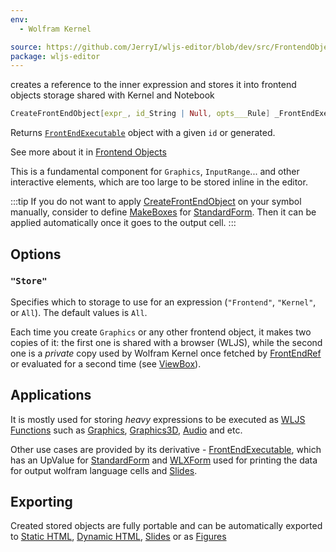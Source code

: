 ```yaml
---
env:
  - Wolfram Kernel

source: https://github.com/JerryI/wljs-editor/blob/dev/src/FrontendObject.wl
package: wljs-editor
---
```


creates a reference to the inner expression and stores it into frontend objects storage  shared with Kernel and Notebook

```mathematica
CreateFrontEndObject[expr_, id_String | Null, opts___Rule] _FrontEndExecutable
```

Returns [`FrontEndExecutable`](frontend/Reference/Frontend%20Objects/FrontEndExecutable.md) object with a given `id` or generated.

See more about it in [Frontend Objects](frontend/Advanced/Frontend%20interpretation/Frontend%20Objects.md)

This is a fundamental component  for `Graphics`, `InputRange`... and other interactive elements, which are too large to be stored inline in the editor.

:::tip
If you do not want to apply [CreateFrontEndObject](frontend/Reference/Frontend%20Objects/CreateFrontEndObject.md) on your symbol manually, consider to define [MakeBoxes](frontend/Reference/Formatting/MakeBoxes.md) for [StandardForm](frontend/Reference/Formatting/StandardForm.md). Then it can be applied automatically once it goes to the output cell.
:::

## Options
### `"Store"`
Specifies which to storage to use for an expression (`"Frontend"`, `"Kernel"`, or `All`). The default values is `All`.

Each time you create `Graphics` or any other frontend object, it makes two copies of it: the first one is shared with a browser (WLJS), while  the second one is a *private* copy used by Wolfram Kernel once fetched by [FrontEndRef](frontend/Reference/Frontend%20Objects/FrontEndRef.md) or evaluated for a second time (see [ViewBox](frontend/Reference/Formatting/Low-level/ViewBox.md)).


## Applications
It is mostly used for storing *heavy* expressions to be executed as [WLJS Functions](frontend/Advanced/Frontend%20interpretation/WLJS%20Functions.md) such as [Graphics](frontend/Reference/Graphics/Graphics.md), [Graphics3D](frontend/Reference/Graphics3D/Graphics3D.md), [Audio](frontend/Reference/Sound/Audio.md) and etc.

Other use cases are provided by its derivative - [FrontEndExecutable](frontend/Reference/Frontend%20Objects/FrontEndExecutable.md), which has an UpValue for [StandardForm](frontend/Reference/Formatting/StandardForm.md) and [WLXForm](frontend/Reference/Formatting/WLXForm.md) used for printing the data for output wolfram language cells and [Slides](frontend/Cell%20types/Slides.md).

## Exporting
Created stored objects are fully portable and can be automatically exported to [Static HTML](frontend/Exporting/Static%20HTML.md), [Dynamic HTML](frontend/Exporting/Dynamic%20HTML.md), [Slides](frontend/Exporting/Slides.md) or as [Figures](frontend/Exporting/Figures.md)


